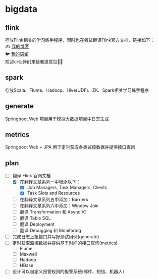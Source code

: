 # bigdata

## flink
存放Flink相关的学习练手程序，同时也在尝试翻译Flink官方文档，链接如下：<br>
✍️ [我的博客](https://liverrrr.fun/tags/flink)
<br>
🐦 [我的语雀](https://www.yuque.com/liverrrr/bigdata)
<br>
欢迎小伙伴们来给我提意见👏👏

## spark
存放Scala、Flume、Hadoop、Hive(UDF)、ZK、Spark相关学习练手程序

## generate
Springboot Web 项目用于模拟大数据项目中日志生成

## metrics
Springboot Web + JPA 用于定时获取各类监控数据并提供接口查询

## plan
- [ ] 翻译 Flink 官网文档
  - [x] 在翻译文章系列一中增添以下：
    - [x] Job Managers, Task Managers, Clients
    - [x] Task Slots and Resources
  - [ ] 在翻译文章系列五中添加：Barriers
  - [ ] 在翻译文章系列六中添加：Window Join
  - [ ] 翻译 Transformation 和 AsyncI/O
  - [ ] 翻译 Table SQL
  - [ ] 翻译 Deployment
  - [ ] 翻译 Debugging 和 Monitoring
- [ ] 完成日志上报接口并写好测试用例(generate)
- [ ] 定时获取监控数据并提供基于时间的接口查询(metrics)
  - [ ] Flume
  - [ ] Maxwell
  - [ ] Hadoop
  - [ ] HBase
- [ ] 设计可以自定义报警规则的报警系统(邮件、短信、机器人)